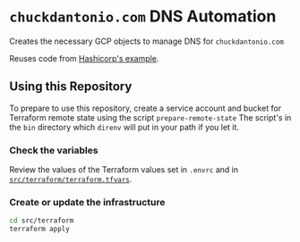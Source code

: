 # `chuckdantonio.com` DNS Automation

Creates the necessary GCP objects to manage DNS for `chuckdantonio.com`

Reuses code from [Hashicorp's example](https://github.com/hashicorp/vault-guides/tree/master/operations/gcp-kms-unseal).

## Using this Repository

To prepare to use this repository, create a service account and 
bucket for Terraform remote state using the script `prepare-remote-state`
The script's in the `bin` directory which `direnv` will put in your
path if you let it.

### Check the variables

Review the values of the Terraform values set in `.envrc` and in [`src/terraform/terraform.tfvars`](src/terraform/terraform.tfvars).

### Create or update the infrastructure

```bash
cd src/terraform
terraform apply
```
